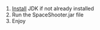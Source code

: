 1. [Install](https://www.oracle.com/java/technologies/downloads/) JDK if not already installed
2. Run the SpaceShooter.jar file
3. Enjoy